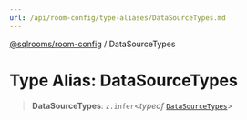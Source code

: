 ```yaml
---
url: /api/room-config/type-aliases/DataSourceTypes.md
---
```

[@sqlrooms/room-config](../index.md) / DataSourceTypes

# Type Alias: DataSourceTypes

> **DataSourceTypes**: `z.infer`<*typeof* [`DataSourceTypes`](../variables/DataSourceTypes.md)>
